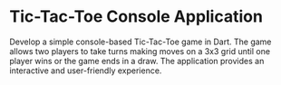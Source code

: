 # Tic-Tac-Toe Console Application
Develop a simple console-based Tic-Tac-Toe game in Dart. The game allows two players to take turns making moves on a 3x3 grid until one player wins or the game ends in a draw. The application provides an interactive and user-friendly experience.

